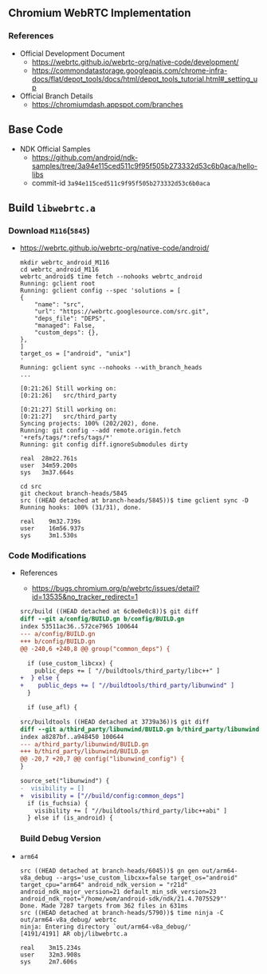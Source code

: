 ## Chromium WebRTC Implementation
### References
* Official Development Document
  * https://webrtc.github.io/webrtc-org/native-code/development/
  * https://commondatastorage.googleapis.com/chrome-infra-docs/flat/depot_tools/docs/html/depot_tools_tutorial.html#_setting_up
* Official Branch Details
  * https://chromiumdash.appspot.com/branches

## Base Code
* NDK Official Samples
  * https://github.com/android/ndk-samples/tree/3a94e115ced511c9f95f505b273332d53c6b0aca/hello-libs
  * commit-id `3a94e115ced511c9f95f505b273332d53c6b0aca`

## Build `libwebrtc.a`
### Download `M116`(`5845`)
* https://webrtc.github.io/webrtc-org/native-code/android/
  ```
  mkdir webrtc_android_M116
  cd webrtc_android_M116
  webrtc_android$ time fetch --nohooks webrtc_android
  Running: gclient root
  Running: gclient config --spec 'solutions = [
  {
      "name": "src",
      "url": "https://webrtc.googlesource.com/src.git",
      "deps_file": "DEPS",
      "managed": False,
      "custom_deps": {},
  },
  ]
  target_os = ["android", "unix"]
  '
  Running: gclient sync --nohooks --with_branch_heads
  ...

  [0:21:26] Still working on:
  [0:21:26]   src/third_party

  [0:21:27] Still working on:
  [0:21:27]   src/third_party
  Syncing projects: 100% (202/202), done.
  Running: git config --add remote.origin.fetch '+refs/tags/*:refs/tags/*'
  Running: git config diff.ignoreSubmodules dirty

  real	28m22.761s
  user	34m59.200s
  sys	3m37.664s
  ```
  ```
  cd src
  git checkout branch-heads/5845
  src ((HEAD detached at branch-heads/5845))$ time gclient sync -D
  Running hooks: 100% (31/31), done.

  real    9m32.739s
  user    16m56.937s
  sys     3m1.530s
  ```


### Code Modifications
* References
  * https://bugs.chromium.org/p/webrtc/issues/detail?id=13535&no_tracker_redirect=1

  ```diff
  src/build ((HEAD detached at 6c0e0e0c8))$ git diff
  diff --git a/config/BUILD.gn b/config/BUILD.gn
  index 53511ac36..572ce7965 100644
  --- a/config/BUILD.gn
  +++ b/config/BUILD.gn
  @@ -240,6 +240,8 @@ group("common_deps") {

    if (use_custom_libcxx) {
      public_deps += [ "//buildtools/third_party/libc++" ]
  +  } else {
  +    public_deps += [ "//buildtools/third_party/libunwind" ]
    }

    if (use_afl) {
  ```
  ```diff
  src/buildtools ((HEAD detached at 3739a36))$ git diff
  diff --git a/third_party/libunwind/BUILD.gn b/third_party/libunwind/BUILD.gn
  index a8287bf..a948450 100644
  --- a/third_party/libunwind/BUILD.gn
  +++ b/third_party/libunwind/BUILD.gn
  @@ -20,7 +20,7 @@ config("libunwind_config") {
  }

  source_set("libunwind") {
  -  visibility = []
  +  visibility = ["//build/config:common_deps"]
    if (is_fuchsia) {
      visibility += [ "//buildtools/third_party/libc++abi" ]
    } else if (is_android) {

  ```

  ### Build Debug Version
* `arm64`
  ```
  src ((HEAD detached at branch-heads/6045))$ gn gen out/arm64-v8a_debug --args='use_custom_libcxx=false target_os="android" target_cpu="arm64" android_ndk_version = "r21d" android_ndk_major_version=21 default_min_sdk_version=23 android_ndk_root="/home/wom/android-sdk/ndk/21.4.7075529"'
  Done. Made 7287 targets from 362 files in 631ms
  src ((HEAD detached at branch-heads/5790))$ time ninja -C out/arm64-v8a_debug/ webrtc
  ninja: Entering directory `out/arm64-v8a_debug/'
  [4191/4191] AR obj/libwebrtc.a

  real    3m15.234s
  user    32m3.908s
  sys     2m7.606s
  ```
